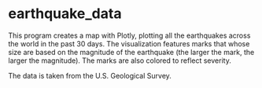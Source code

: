 # earthquake_data

This program creates a map with Plotly, plotting all the earthquakes across the world in the past 30 days. The visualization features marks that whose 
size are based on the magnitude of the earthquake (the larger the mark, the larger the magnitude). The marks are also colored to reflect
severity.

The data is taken from the U.S. Geological Survey. 
